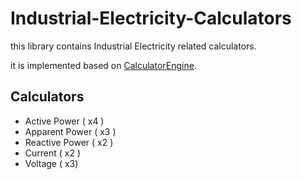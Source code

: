 # Industrial-Electricity-Calculators

this library contains Industrial Electricity related calculators.

it is implemented based on [CalculatorEngine](https://github.com/araxis/CalculatorEngine).

## Calculators

*   Active Power ( x4 )
*   Apparent Power ( x3 )
*   Reactive Power ( x2 )
*   Current ( x2 )
*   Voltage ( x3)
